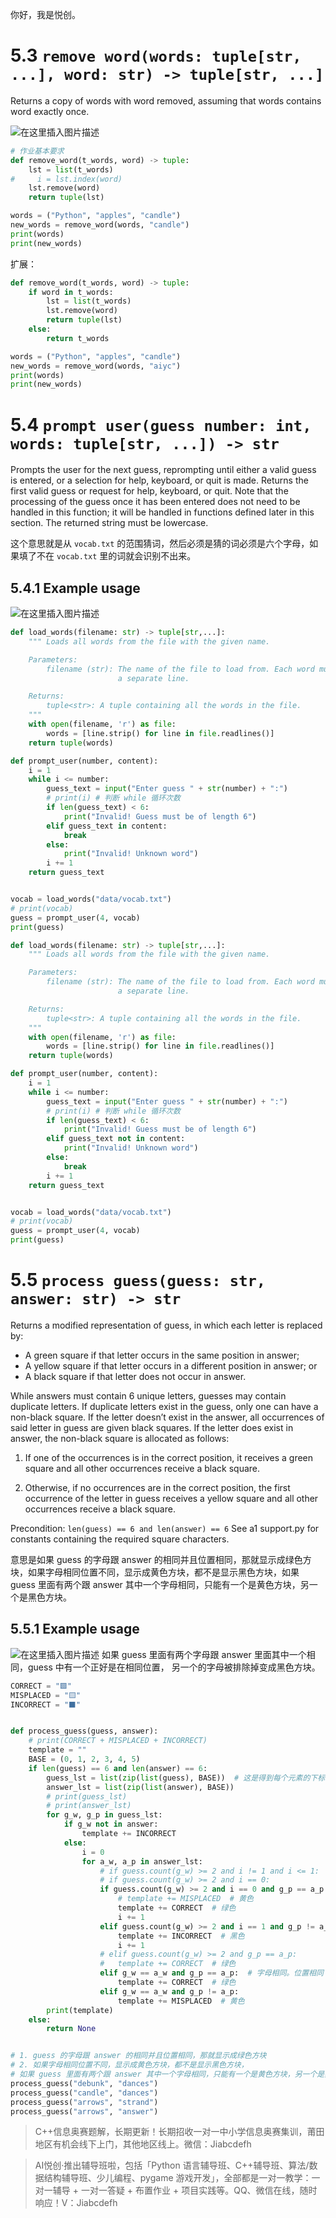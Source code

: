 你好，我是悦创。

# 5.3 `remove word(words: tuple[str, ...], word: str) -> tuple[str, ...]`
Returns a copy of words with word removed, assuming that words contains word exactly once.

![在这里插入图片描述](https://img-blog.csdnimg.cn/d70a444566be45e780417f3012542082.png)
```python
# 作业基本要求
def remove_word(t_words, word) -> tuple:
    lst = list(t_words)
#     i = lst.index(word)
    lst.remove(word)
    return tuple(lst)
```
```python
words = ("Python", "apples", "candle")
new_words = remove_word(words, "candle")
print(words)
print(new_words)
```
扩展：
```python
def remove_word(t_words, word) -> tuple:
    if word in t_words:
        lst = list(t_words)
        lst.remove(word)
        return tuple(lst)
    else:
        return t_words
```
```python
words = ("Python", "apples", "candle")
new_words = remove_word(words, "aiyc")
print(words)
print(new_words)
```

# 5.4 `prompt user(guess number: int, words: tuple[str, ...]) -> str`
Prompts the user for the next guess, reprompting until either a valid guess is entered, or a selection for help, keyboard, or quit is made. Returns the first valid guess or request for help, keyboard, or quit. Note that the processing of the guess once it has been entered does not need to be handled in this function; it will be handled in functions defined later in this section. The returned string must be lowercase.

这个意思就是从 `vocab.txt` 的范围猜词，然后必须是猜的词必须是六个字母，如果填了不在 `vocab.txt` 里的词就会识别不出来。

## 5.4.1 Example usage
![在这里插入图片描述](https://img-blog.csdnimg.cn/fcc98af339294b01b200d6d49d5a424b.png)

```python
def load_words(filename: str) -> tuple[str,...]:
	""" Loads all words from the file with the given name.

	Parameters:
		filename (str): The name of the file to load from. Each word must be on
						a separate line.

	Returns:
		tuple<str>: A tuple containing all the words in the file.
	"""
	with open(filename, 'r') as file:
		words = [line.strip() for line in file.readlines()]
	return tuple(words)

def prompt_user(number, content):
	i = 1
	while i <= number:
		guess_text = input("Enter guess " + str(number) + ":")
		# print(i) # 判断 while 循环次数
		if len(guess_text) < 6:
			print("Invalid! Guess must be of length 6")
		elif guess_text in content:
			break
		else:
			print("Invalid! Unknown word")
		i += 1
	return guess_text


vocab = load_words("data/vocab.txt")
# print(vocab)
guess = prompt_user(4, vocab)
print(guess)
```

```python
def load_words(filename: str) -> tuple[str,...]:
	""" Loads all words from the file with the given name.

	Parameters:
		filename (str): The name of the file to load from. Each word must be on
						a separate line.

	Returns:
		tuple<str>: A tuple containing all the words in the file.
	"""
	with open(filename, 'r') as file:
		words = [line.strip() for line in file.readlines()]
	return tuple(words)

def prompt_user(number, content):
	i = 1
	while i <= number:
		guess_text = input("Enter guess " + str(number) + ":")
		# print(i) # 判断 while 循环次数
		if len(guess_text) < 6:
			print("Invalid! Guess must be of length 6")
		elif guess_text not in content:
			print("Invalid! Unknown word")
		else:
			break
		i += 1
	return guess_text


vocab = load_words("data/vocab.txt")
# print(vocab)
guess = prompt_user(4, vocab)
print(guess)
```

# 5.5 `process guess(guess: str, answer: str) -> str`
Returns a modified representation of guess, in which each letter is replaced by:

- A green square if that letter occurs in the same position in answer;
- A yellow square if that letter occurs in a different position in answer; or
- A black square if that letter does not occur in answer.

While answers must contain 6 unique letters, guesses may contain duplicate letters. If duplicate letters exist in the guess, only one can have a non-black square. If the letter doesn’t exist in the answer, all occurrences of said letter in guess are given black squares. If the letter does exist in answer, the non-black square is allocated as follows:

1. If one of the occurrences is in the correct position, it receives a green square and all other occurrences receive a black square.

2. Otherwise, if no occurrences are in the correct position, the first occurrence of the letter in guess receives a yellow square and all other occurrences receive a black square.

Precondition: `len(guess) == 6 and len(answer) == 6`
See a1 support.py for constants containing the required square characters.

意思是如果 guess 的字母跟 answer 的相同并且位置相同，那就显示成绿色方块，如果字母相同位置不同，显示成黄色方块，都不是显示黑色方块，如果 guess 里面有两个跟 answer 其中一个字母相同，只能有一个是黄色方块，另一个是黑色方块。

## 5.5.1 Example usage

![在这里插入图片描述](https://img-blog.csdnimg.cn/66bd8801640e4eb6ab296e77399b972b.png)
如果 guess 里面有两个字母跟 answer 里面其中一个相同，guess 中有一个正好是在相同位置， 另一个的字母被排除掉变成黑色方块。

```python
CORRECT = "🟩"
MISPLACED = "🟨"
INCORRECT = "⬛"


def process_guess(guess, answer):
	# print(CORRECT + MISPLACED + INCORRECT)
	template = ""
	BASE = (0, 1, 2, 3, 4, 5)
	if len(guess) == 6 and len(answer) == 6:
		guess_lst = list(zip(list(guess), BASE))  # 这是得到每个元素的下标
		answer_lst = list(zip(list(answer), BASE))
		# print(guess_lst)
		# print(answer_lst)
		for g_w, g_p in guess_lst:
			if g_w not in answer:
				template += INCORRECT
			else:
				i = 0
				for a_w, a_p in answer_lst:
					# if guess.count(g_w) >= 2 and i != 1 and i <= 1:
					# if guess.count(g_w) >= 2 and i == 0:
					if guess.count(g_w) >= 2 and i == 0 and g_p == a_p:
						# template += MISPLACED  # 黄色
						template += CORRECT  # 绿色
						i += 1
					elif guess.count(g_w) >= 2 and i == 1 and g_p != a_p:
						template += INCORRECT  # 黑色
						i += 1
					# elif guess.count(g_w) >= 2 and g_p == a_p:
					# 	template += CORRECT  # 绿色
					elif g_w == a_w and g_p == a_p:  # 字母相同。位置相同
						template += CORRECT  # 绿色
					elif g_w == a_w and g_p != a_p:
						template += MISPLACED  # 黄色
		print(template)
	else:
		return None


# 1. guess 的字母跟 answer 的相同并且位置相同，那就显示成绿色方块
# 2. 如果字母相同位置不同，显示成黄色方块，都不是显示黑色方块，
# 如果 guess 里面有两个跟 answer 其中一个字母相同，只能有一个是黄色方块，另一个是黑色方块
process_guess("debunk", "dances")
process_guess("candle", "dances")
process_guess("arrows", "strand")
process_guess("arrows", "answer")
```

> C++信息奥赛题解，长期更新！长期招收一对一中小学信息奥赛集训，莆田地区有机会线下上门，其他地区线上。微信：Jiabcdefh

> AI悦创·推出辅导班啦，包括「Python 语言辅导班、C++辅导班、算法/数据结构辅导班、少儿编程、pygame 游戏开发」，全部都是一对一教学：一对一辅导 + 一对一答疑 + 布置作业 + 项目实践等。QQ、微信在线，随时响应！V：Jiabcdefh